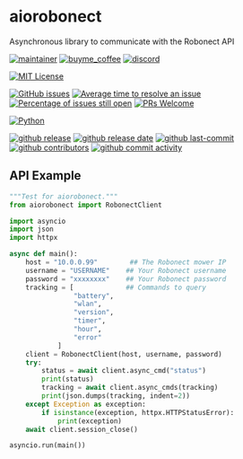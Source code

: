 # aiorobonect

Asynchronous library to communicate with the Robonect API

[![maintainer](https://img.shields.io/badge/maintainer-Geert%20Meersman-green?style=for-the-badge&logo=github)](https://github.com/geertmeersman)
[![buyme_coffee](https://img.shields.io/badge/Buy%20me%20an%20Omer-donate-yellow?style=for-the-badge&logo=buymeacoffee)](https://www.buymeacoffee.com/geertmeersman)
[![discord](https://img.shields.io/discord/1094198226493636638?style=for-the-badge&logo=discord)](https://discord.gg/f6qxuMA4)

[![MIT License](https://img.shields.io/github/license/geertmeersman/miwa?style=flat-square)](https://github.com/geertmeersman/miwa/blob/master/LICENSE)

[![GitHub issues](https://img.shields.io/github/issues/geertmeersman/aiorobonect)](https://github.com/geertmeersman/aiorobonect/issues)
[![Average time to resolve an issue](http://isitmaintained.com/badge/resolution/geertmeersman/aiorobonect.svg)](http://isitmaintained.com/project/geertmeersman/aiorobonect)
[![Percentage of issues still open](http://isitmaintained.com/badge/open/geertmeersman/aiorobonect.svg)](http://isitmaintained.com/project/geertmeersman/aiorobonect)
[![PRs Welcome](https://img.shields.io/badge/PRs-Welcome-brightgreen.svg)](https://github.com/geertmeersman/aiorobonect/pulls)

[![Python](https://img.shields.io/badge/Python-FFD43B?logo=python)](https://github.com/geertmeersman/aiorobonect/search?l=python)

[![github release](https://img.shields.io/github/v/release/geertmeersman/aiorobonect?logo=github)](https://github.com/geertmeersman/aiorobonect/releases)
[![github release date](https://img.shields.io/github/release-date/geertmeersman/aiorobonect)](https://github.com/geertmeersman/aiorobonect/releases)
[![github last-commit](https://img.shields.io/github/last-commit/geertmeersman/aiorobonect)](https://github.com/geertmeersman/aiorobonect/commits)
[![github contributors](https://img.shields.io/github/contributors/geertmeersman/aiorobonect)](https://github.com/geertmeersman/aiorobonect/graphs/contributors)
[![github commit activity](https://img.shields.io/github/commit-activity/y/geertmeersman/aiorobonect?logo=github)](https://github.com/geertmeersman/aiorobonect/commits/main)

## API Example

```python
"""Test for aiorobonect."""
from aiorobonect import RobonectClient

import asyncio
import json
import httpx

async def main():
    host = "10.0.0.99"        ## The Robonect mower IP
    username = "USERNAME"    ## Your Robonect username
    password = "xxxxxxxx"    ## Your Robonect password
    tracking = [             ## Commands to query
                "battery",
                "wlan",
                "version",
                "timer",
                "hour",
                "error"
            ]
    client = RobonectClient(host, username, password)
    try:
        status = await client.async_cmd("status")
        print(status)
        tracking = await client.async_cmds(tracking)
        print(json.dumps(tracking, indent=2))
    except Exception as exception:
        if isinstance(exception, httpx.HTTPStatusError):
            print(exception)
    await client.session_close()

asyncio.run(main())
```
